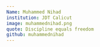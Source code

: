 ```yaml
---
Name: Muhammed Nihad
institution: JDT Calicut
image: muhammednihad.png
quote: Discipline equals freedom
github: muhammednihad
---
```

